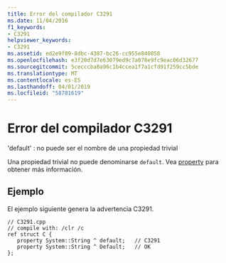 ```yaml
---
title: Error del compilador C3291
ms.date: 11/04/2016
f1_keywords:
- C3291
helpviewer_keywords:
- C3291
ms.assetid: ed2e9f89-8dbc-4387-bc26-cc955e840858
ms.openlocfilehash: e3f20d7d7e63079ed9c7a078e9fc9eac06d32677
ms.sourcegitcommit: 5cecccba0a96c1b4ccea1f7a1cfd91f259cc5bde
ms.translationtype: MT
ms.contentlocale: es-ES
ms.lasthandoff: 04/01/2019
ms.locfileid: "58781619"
---
```

# <a name="compiler-error-c3291"></a>Error del compilador C3291

'default' : no puede ser el nombre de una propiedad trivial

Una propiedad trivial no puede denominarse `default`. Vea [property](../../extensions/property-cpp-component-extensions.md) para obtener más información.

## <a name="example"></a>Ejemplo

El ejemplo siguiente genera la advertencia C3291.

```
// C3291.cpp
// compile with: /clr /c
ref struct C {
   property System::String ^ default;   // C3291
   property System::String ^ Default;   // OK
};
```